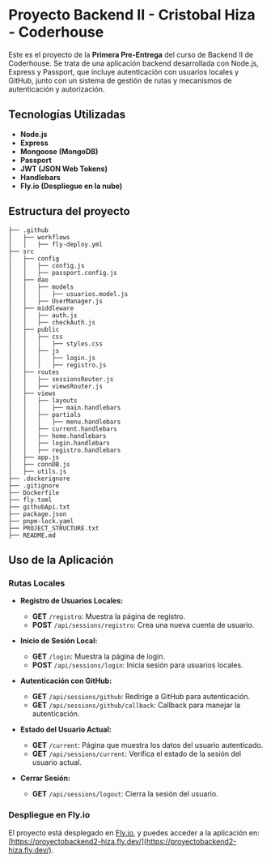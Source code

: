 # Proyecto Backend II - Cristobal Hiza - Coderhouse

Este es el proyecto de la **Primera Pre-Entrega** del curso de Backend II de Coderhouse. Se trata de una aplicación backend desarrollada con Node.js, Express y Passport, que incluye autenticación con usuarios locales y GitHub, junto con un sistema de gestión de rutas y mecanismos de autenticación y autorización.

## Tecnologías Utilizadas

- **Node.js**
- **Express**
- **Mongoose (MongoDB)**
- **Passport**
- **JWT (JSON Web Tokens)**
- **Handlebars**
- **Fly.io (Despliegue en la nube)**

## Estructura del proyecto

```plaintext
├── .github
│   ├── workflows
│   │   ├── fly-deploy.yml
├── src
│   ├── config
│   │   ├── config.js
│   │   ├── passport.config.js
│   ├── dao
│   │   ├── models
│   │   │   ├── usuarios.model.js
│   │   ├── UserManager.js
│   ├── middleware
│   │   ├── auth.js
│   │   ├── checkAuth.js
│   ├── public
│   │   ├── css
│   │   │   ├── styles.css
│   │   ├── js
│   │   │   ├── login.js
│   │   │   ├── registro.js
│   ├── routes
│   │   ├── sessionsRouter.js
│   │   ├── viewsRouter.js
│   ├── views
│   │   ├── layouts
│   │   │   ├── main.handlebars
│   │   ├── partials
│   │   │   ├── menu.handlebars
│   │   ├── current.handlebars
│   │   ├── home.handlebars
│   │   ├── login.handlebars
│   │   ├── registro.handlebars
│   ├── app.js
│   ├── connDB.js
│   ├── utils.js
├── .dockerignore
├── .gitignore
├── Dockerfile
├── fly.toml
├── githubApi.txt
├── package.json
├── pnpm-lock.yaml
├── PROJECT_STRUCTURE.txt
├── README.md
````
## Uso de la Aplicación

### Rutas Locales

- **Registro de Usuarios Locales:**
  - **GET** `/registro`: Muestra la página de registro.
  - **POST** `/api/sessions/registro`: Crea una nueva cuenta de usuario.

- **Inicio de Sesión Local:**
  - **GET** `/login`: Muestra la página de login.
  - **POST** `/api/sessions/login`: Inicia sesión para usuarios locales.

- **Autenticación con GitHub:**
  - **GET** `/api/sessions/github`: Redirige a GitHub para autenticación.
  - **GET** `/api/sessions/github/callback`: Callback para manejar la autenticación.

- **Estado del Usuario Actual:**
  - **GET** `/current`: Página que muestra los datos del usuario autenticado.
  - **GET** `/api/sessions/current`: Verifica el estado de la sesión del usuario actual.

- **Cerrar Sesión:**
  - **GET** `/api/sessions/logout`: Cierra la sesión del usuario.

### Despliegue en Fly.io

El proyecto está desplegado en [Fly.io](https://fly.io), y puedes acceder a la aplicación en: [https://proyectobackend2-hiza.fly.dev/](https://proyectobackend2-hiza.fly.dev/).
